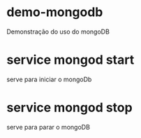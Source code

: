 # demo-mongodb
Demonstração do uso do mongoDB
# service mongod start
serve para iniciar o mongoDb
# service mongod stop
serve para parar o mongoDB
